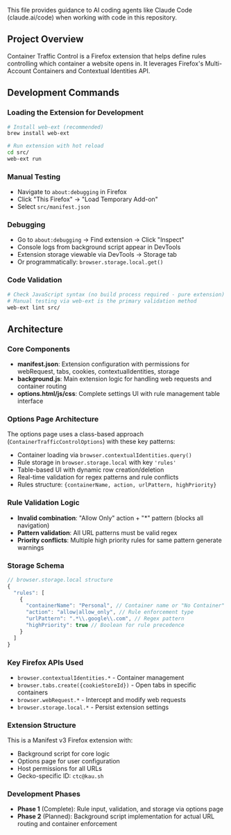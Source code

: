 This file provides guidance to AI coding agents like Claude Code (claude.ai/code) when working with code in this repository.

## Project Overview
Container Traffic Control is a Firefox extension that helps define rules controlling which container a website opens in. It leverages Firefox's Multi-Account Containers and Contextual Identities API.

## Development Commands

### Loading the Extension for Development
```bash
# Install web-ext (recommended)
brew install web-ext

# Run extension with hot reload
cd src/
web-ext run
```

### Manual Testing
- Navigate to `about:debugging` in Firefox
- Click "This Firefox" → "Load Temporary Add-on"
- Select `src/manifest.json`

### Debugging
- Go to `about:debugging` → Find extension → Click "Inspect"
- Console logs from background script appear in DevTools
- Extension storage viewable via DevTools → Storage tab
- Or programmatically: `browser.storage.local.get()`

### Code Validation
```bash
# Check JavaScript syntax (no build process required - pure extension)
# Manual testing via web-ext is the primary validation method
web-ext lint src/
```

## Architecture

### Core Components
- **manifest.json**: Extension configuration with permissions for webRequest, tabs, cookies, contextualIdentities, storage
- **background.js**: Main extension logic for handling web requests and container routing
- **options.html/js/css**: Complete settings UI with rule management table interface

### Options Page Architecture
The options page uses a class-based approach (`ContainerTrafficControlOptions`) with these key patterns:
- Container loading via `browser.contextualIdentities.query()`
- Rule storage in `browser.storage.local` with key `'rules'`
- Table-based UI with dynamic row creation/deletion
- Real-time validation for regex patterns and rule conflicts
- Rules structure: `{containerName, action, urlPattern, highPriority}`

### Rule Validation Logic
- **Invalid combination**: "Allow Only" action + "*" pattern (blocks all navigation)
- **Pattern validation**: All URL patterns must be valid regex
- **Priority conflicts**: Multiple high priority rules for same pattern generate warnings

### Storage Schema
```javascript
// browser.storage.local structure
{
  "rules": [
    {
      "containerName": "Personal", // Container name or "No Container"
      "action": "allow|allow_only", // Rule enforcement type
      "urlPattern": ".*\\.google\\.com", // Regex pattern
      "highPriority": true // Boolean for rule precedence
    }
  ]
}
```

### Key Firefox APIs Used
- `browser.contextualIdentities.*` - Container management
- `browser.tabs.create({cookieStoreId})` - Open tabs in specific containers
- `browser.webRequest.*` - Intercept and modify web requests
- `browser.storage.local.*` - Persist extension settings

### Extension Structure
This is a Manifest v3 Firefox extension with:
- Background script for core logic
- Options page for user configuration
- Host permissions for all URLs
- Gecko-specific ID: `ctc@kau.sh`

### Development Phases
- **Phase 1** (Complete): Rule input, validation, and storage via options page
- **Phase 2** (Planned): Background script implementation for actual URL routing and container enforcement